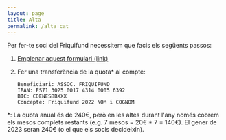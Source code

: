 ```yaml
---
layout: page
title: Alta
permalink: /alta_cat
---
```


Per fer-te soci del Friquifund necessitem que facis els següents passos:

1. [Emplenar aquest formulari (link)](https://docs.google.com/forms/d/e/1FAIpQLScdUiUZQpEtSQ-f2Lc4Aljb7Rfd_wR5yOJO1Nny7dOpX3pgxw/viewform?urp=gmail_link)

2. Fer una transferència de la quota* al compte:

    ```
    Beneficiari: ASSOC. FRIQUIFUND
    IBAN: ES71 3025 0017 4314 0005 6392
    BIC: CDENESBBXXX
    Concepte: Friquifund 2022 NOM i COGNOM
    ```

\*: La quota anual és de 240€, però en les altes durant l'any només cobrem els mesos complets restants (e.g. 7 mesos = 20€ * 7 = 140€). El gener de 2023 seran 240€ (o el que els socis decideixin).
